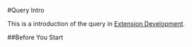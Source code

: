 #Query Intro

This is a introduction of the query in [Extension Development](./Extension%20Development.md).

##Before You Start
